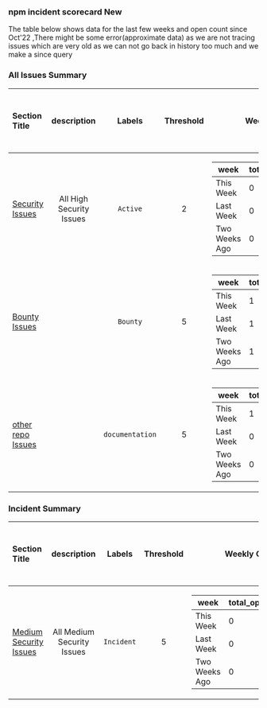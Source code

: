 ### npm incident scorecard New
The table below shows data for the last few weeks and open count since Oct'22 ,There might be some error(approximate data) as we are not tracing issues which are very old as we can not go back in history too much and we make a since query
### All Issues Summary
| Section Title | description | Labels | Threshold | Weekly Count | Totals Open Now since Oct 2022 | Status|
| :--- |  :----: | :----: |  :----:  |  :----:  |  :----: | :----: 
| [Security Issues](https://github.com/priyakewlani18/demoGithub/issues?q=is%3Aissue+is%3Aopen+label%3AActive) | All High Security Issues   | `Active` | 2|<table><thead><tr><th >week</th><th >total_open_count_till</th></tr></thead> <tbody><tr><td >This Week</td><td >0</td></tr><tr><td >Last Week</td><td >0</td></tr><tr><td >Two Weeks Ago</td><td >0</td></tr></tbody></table>|0|💚🥳|
| [Bounty Issues](https://github.com/priyakewlani18/demoGithub/issues?q=is%3Aissue+is%3Aopen+label%3ABounty) |    | `Bounty` | 5|<table><thead><tr><th >week</th><th >total_open_count_till</th></tr></thead> <tbody><tr><td >This Week</td><td >1</td></tr><tr><td >Last Week</td><td >1</td></tr><tr><td >Two Weeks Ago</td><td >1</td></tr></tbody></table>|1|💚🥳|
| [other repo Issues](https://github.com/priyakewlani18/demoGithub/issues?q=is%3Aissue+is%3Aopen+label%3Adocumentation) |    | `documentation` | 5|<table><thead><tr><th >week</th><th >total_open_count_till</th></tr></thead> <tbody><tr><td >This Week</td><td >1</td></tr><tr><td >Last Week</td><td >0</td></tr><tr><td >Two Weeks Ago</td><td >0</td></tr></tbody></table>|1|💚🥳|
### Incident Summary
| Section Title | description | Labels | Threshold | Weekly Count | Totals Open Now since Oct 2022 | Status|
| :--- |  :----: | :----: |  :----:  |  :----:  |  :----: | :----: 
| [Medium Security Issues](https://github.com/priyakewlani18/demoGithub/issues?q=is%3Aissue+is%3Aopen+label%3AIncident) | All Medium Security Issues   | `Incident` | 5|<table><thead><tr><th >week</th><th >total_open_count_till</th></tr></thead> <tbody><tr><td >This Week</td><td >0</td></tr><tr><td >Last Week</td><td >0</td></tr><tr><td >Two Weeks Ago</td><td >0</td></tr></tbody></table>|0|💚🥳|